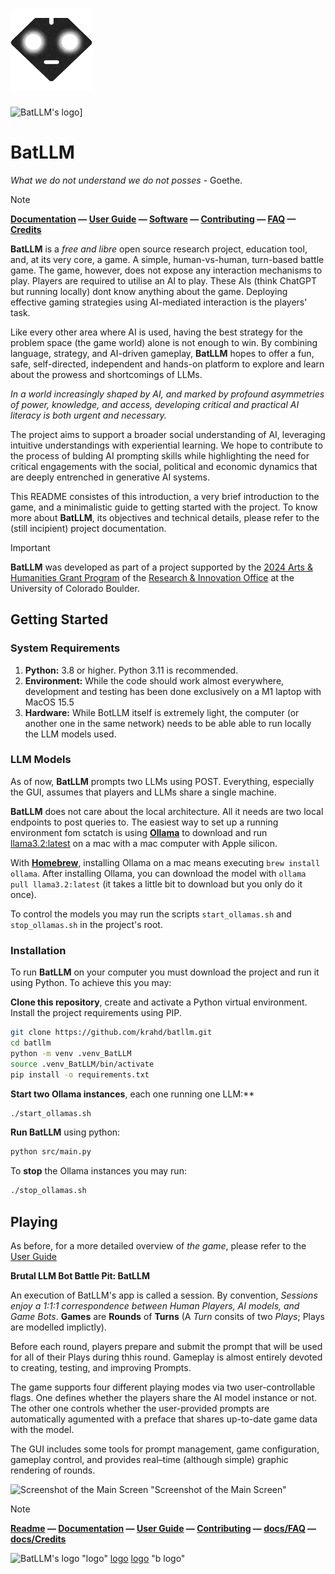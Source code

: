
# ![Logo](https://github.com/krahd/BatLLM/blob/e3d2fbbd7c3f2837a3fed7c0c8808172dc7eee82/docs/images/logo-small.png)
[logo]: (./logo-small.png) "BatLLM's logo"
![BatLLM's logo][logo]]

# BatLLM
*What we do not understand we do not posses* - Goethe.

> [!NOTE] 
> **[Documentation](DOCUMENTATION.md)  &mdash; [User Guide](USER_GUIDE.md)  &mdash; [Software](SOFTWARE.md) &mdash; [Contributing](CONTRIBUTIN%20c1.md)  &mdash; [FAQ](FAQ.md)  &mdash; [Credits](CREDITS.md)**


**BatLLM** is a *free and libre* open source research project, education tool, and, at its very core, a game. A simple, human-vs-human, turn-based battle game. The game, however, does not expose any interaction mechanisms to play. Players are required to utilise an AI to play. These AIs (think ChatGPT but running locally) dont know anything about the game. Deploying effective gaming strategies using AI-mediated interaction is the players' task. 

Like every other area where AI is used, having the best strategy for the problem space (the game world) alone is not enough to win. By combining language, strategy, and AI-driven gameplay, **BatLLM** hopes to offer a fun, safe, self-directed, independent and hands-on platform to explore and learn about the prowess and shortcomings of LLMs.

*In a world increasingly shaped by AI, and marked by profound asymmetries of power, knowledge, and access, developing critical and practical AI literacy is both urgent and necessary.*

The project aims to support a broader social understanding of AI, leveraging intuitive understandings with experiential learning. We hope to contribute to the process of bulding AI prompting skills while highlighting the need for critical engagements with the social, political and economic dynamics that are deeply entrenched in generative AI systems.

This README consistes of this introduction, a very brief introduction to the game, and a minimalistic guide to getting started with the project. To know more about **BatLLM**, its objectives and technical details, please refer to the (still incipient) project documentation.

> [!IMPORTANT] 
> **BatLLM** was developed as part of a project supported by the [2024 Arts & Humanities Grant Program](https://www.colorado.edu/researchinnovation/2024/05/03/seventeen-arts-humanities-projects-receive-grants-advance-scholarship-research-and) of the [Research & Innovation Office](https://www.colorado.edu/researchinnovation/) at the University of Colorado Boulder.



## Getting Started

### System Requirements

1. **Python:** 3.8 or higher. Python 3.11 is recommended. 
2. **Environment:** While the code should work almost everywhere, development and testing has been done exclusively on a M1 laptop with MacOS 15.5 
 3. **Hardware:** While BotLLM itself is extremely light, the computer (or another one in the same network) needs to be able able to run locally the LLM models used.

### LLM Models

As of now, **BatLLM** prompts two LLMs using POST. Everything, especially the GUI, assumes that players and LLMs share a single machine.

**BatLLM** does not care about the local architecture. All it needs are two local endpoints to post queries to. The easiest way to set up a running environment fom sctatch is using **[Ollama](https://ollama.com/)** to download and run [llama3.2:latest](https://ollama.com/library/llama3.2) on a mac with a mac computer with Apple silicon.

With **[Homebrew](https://formulae.brew.sh/formula/ollama)**, installing Ollama on a mac means executing `brew install ollama`. After installing Ollama, you can download the model with `ollama pull llama3.2:latest` (it takes a little bit to download but you only do it once).

To control the models you may run the scripts `start_ollamas.sh` and `stop_ollamas.sh` in the project's root. 

### Installation

To run **BatLLM** on your computer you must download the project and run it using Python. To achieve this you may:

**Clone this repository**, create and activate a Python virtual environment. Install the project requirements using PIP.
```bash
git clone https://github.com/krahd/batllm.git
cd batllm
python -m venv .venv_BatLLM
source .venv_BatLLM/bin/activate
pip install -o requirements.txt
```
 
**Start two Ollama instances**, each one running one LLM:**
```bash
./start_ollamas.sh
```

**Run BatLLM** using python:
```bash
python src/main.py
```

To **stop** the Ollama instances you may run:
```bash
./stop_ollamas.sh
```

## Playing

As before, for a more detailed overview of *the game*, please refer to the [User Guide](USER_GUIDE.md)

**Brutal LLM Bot Battle Pit: BatLLM**

An execution of BatLLM's app is called a session. By convention, *Sessions enjoy a 1:1:1 correspondence between Human Players, AI models, and Game Bots*. **Games** are **Rounds** of **Turns** (A *Turn* consits of two *Plays*; Plays are modelled implictly).

Before each round, players prepare and submit the prompt that will be used for all of their Plays during thhis round. Gameplay is almost entirely devoted to creating, testing, and improving Prompts. 

The game supports four different playing modes via two user-controllable flags. One defines whether the players share the AI model instance or not. The other one controls whether the user-provided prompts are automatically agumented with a preface that shares up-to-date game data with the model.

The GUI includes some tools for prompt management, game configuration, gameplay control, and provides real–time (although simple) graphic rendering of rounds. 

![Screenshot of the Main Screen](./screenshots/logo-small.png) "Screenshot of the Main Screen"

> [!NOTE]
> **[Readme](README.md) &mdash; [Documentation](docs/DOCUMENTATION.md)  &mdash; [User Guide](docs/USER_GUIDE.md)  &mdash; [Contributing](docs/CONTRIBUTIN%20c1.md)  &mdash; [docs/FAQ](FAQ.md)  &mdash; [docs/Credits](CREDITS.md)**

![BatLLM's logo][logo] "logo"
[logo]
[logo] "b logo"